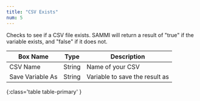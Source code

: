 ```yaml
---
title: "CSV Exists"
num: 5
---
```


Checks to see if a CSV file exists. SAMMI will return a result of "true" if the variable exists, and "false" if it does not.

| Box Name | Type | Description |
|-------|--------|--------|
|CSV Name|String|Name of your CSV
|Save Variable As|String|Variable to save the result as
{:class='table table-primary' }









